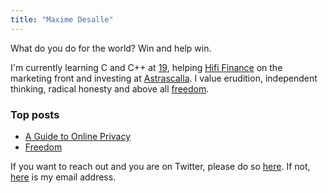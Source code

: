 ```yaml
---
title: "Maxime Desalle"
---
```


What do you do for the world? Win and help win.

I'm currently learning C and C++ at [19](https://twitter.com/19network42), helping [Hifi Finance](https://hifi.finance) on the marketing front and investing at [Astrascalla](https://astrascalla.com). I value erudition, independent thinking, radical honesty and above all [freedom](https://maxdesalle.com/freedom).

### Top posts

- [A Guide to Online Privacy](/privacy-how-to-get-off-the-radar-with-ease/)
- [Freedom](/freedom/)

If you want to reach out and you are on Twitter, please do so [here](https://mmd.link/hey). If not, [here](https://maxdesalle.com/contact) is my email address.

